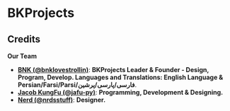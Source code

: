 # BKProjects

## Credits

**Our Team**

* [**BNK (@bnklovestrollin)**](https://github.com/gamordoestrollin): **BKProjects Leader & Founder - Design, Program, Develop. Languages and Translations: English Language & Persian/Farsi/Parsi/فارسی/پارسی/پرشین**.
* [**Jacob KungFu (@jafu-py)**](https://github.com/jafu-py): **Programming, Development & Designing.**
* [**Nerd (@nrdsstuff)**](https://github.com/nrdsstuff): **Designer.**
